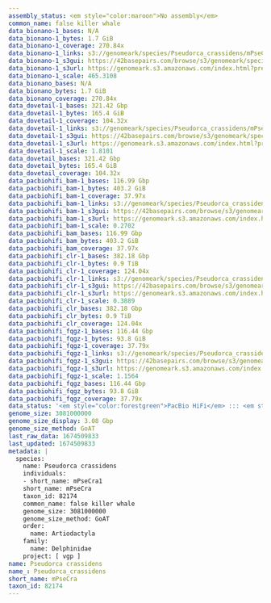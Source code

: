 ```yaml
---
assembly_status: <em style="color:maroon">No assembly</em>
common_name: false killer whale
data_bionano-1_bases: N/A
data_bionano-1_bytes: 1.7 GiB
data_bionano-1_coverage: 270.84x
data_bionano-1_links: s3://genomeark/species/Pseudorca_crassidens/mPseCra1/genomic_data/bionano/<br>
data_bionano-1_s3gui: https://42basepairs.com/browse/s3/genomeark/species/Pseudorca_crassidens/mPseCra1/genomic_data/bionano/
data_bionano-1_s3url: https://genomeark.s3.amazonaws.com/index.html?prefix=species/Pseudorca_crassidens/mPseCra1/genomic_data/bionano/
data_bionano-1_scale: 465.3108
data_bionano_bases: N/A
data_bionano_bytes: 1.7 GiB
data_bionano_coverage: 270.84x
data_dovetail-1_bases: 321.42 Gbp
data_dovetail-1_bytes: 165.4 GiB
data_dovetail-1_coverage: 104.32x
data_dovetail-1_links: s3://genomeark/species/Pseudorca_crassidens/mPseCra1/genomic_data/dovetail/<br>
data_dovetail-1_s3gui: https://42basepairs.com/browse/s3/genomeark/species/Pseudorca_crassidens/mPseCra1/genomic_data/dovetail/
data_dovetail-1_s3url: https://genomeark.s3.amazonaws.com/index.html?prefix=species/Pseudorca_crassidens/mPseCra1/genomic_data/dovetail/
data_dovetail-1_scale: 1.8101
data_dovetail_bases: 321.42 Gbp
data_dovetail_bytes: 165.4 GiB
data_dovetail_coverage: 104.32x
data_pacbiohifi_bam-1_bases: 116.99 Gbp
data_pacbiohifi_bam-1_bytes: 403.2 GiB
data_pacbiohifi_bam-1_coverage: 37.97x
data_pacbiohifi_bam-1_links: s3://genomeark/species/Pseudorca_crassidens/mPseCra1/genomic_data/pacbio_hifi/<br>
data_pacbiohifi_bam-1_s3gui: https://42basepairs.com/browse/s3/genomeark/species/Pseudorca_crassidens/mPseCra1/genomic_data/pacbio_hifi/
data_pacbiohifi_bam-1_s3url: https://genomeark.s3.amazonaws.com/index.html?prefix=species/Pseudorca_crassidens/mPseCra1/genomic_data/pacbio_hifi/
data_pacbiohifi_bam-1_scale: 0.2702
data_pacbiohifi_bam_bases: 116.99 Gbp
data_pacbiohifi_bam_bytes: 403.2 GiB
data_pacbiohifi_bam_coverage: 37.97x
data_pacbiohifi_clr-1_bases: 382.18 Gbp
data_pacbiohifi_clr-1_bytes: 0.9 TiB
data_pacbiohifi_clr-1_coverage: 124.04x
data_pacbiohifi_clr-1_links: s3://genomeark/species/Pseudorca_crassidens/mPseCra1/genomic_data/pacbio_hifi/<br>
data_pacbiohifi_clr-1_s3gui: https://42basepairs.com/browse/s3/genomeark/species/Pseudorca_crassidens/mPseCra1/genomic_data/pacbio_hifi/
data_pacbiohifi_clr-1_s3url: https://genomeark.s3.amazonaws.com/index.html?prefix=species/Pseudorca_crassidens/mPseCra1/genomic_data/pacbio_hifi/
data_pacbiohifi_clr-1_scale: 0.3889
data_pacbiohifi_clr_bases: 382.18 Gbp
data_pacbiohifi_clr_bytes: 0.9 TiB
data_pacbiohifi_clr_coverage: 124.04x
data_pacbiohifi_fqgz-1_bases: 116.44 Gbp
data_pacbiohifi_fqgz-1_bytes: 93.8 GiB
data_pacbiohifi_fqgz-1_coverage: 37.79x
data_pacbiohifi_fqgz-1_links: s3://genomeark/species/Pseudorca_crassidens/mPseCra1/genomic_data/pacbio_hifi/<br>
data_pacbiohifi_fqgz-1_s3gui: https://42basepairs.com/browse/s3/genomeark/species/Pseudorca_crassidens/mPseCra1/genomic_data/pacbio_hifi/
data_pacbiohifi_fqgz-1_s3url: https://genomeark.s3.amazonaws.com/index.html?prefix=species/Pseudorca_crassidens/mPseCra1/genomic_data/pacbio_hifi/
data_pacbiohifi_fqgz-1_scale: 1.1564
data_pacbiohifi_fqgz_bases: 116.44 Gbp
data_pacbiohifi_fqgz_bytes: 93.8 GiB
data_pacbiohifi_fqgz_coverage: 37.79x
data_status: '<em style="color:forestgreen">PacBio HiFi</em> ::: <em style="color:forestgreen">Dovetail</em>'
genome_size: 3081000000
genome_size_display: 3.08 Gbp
genome_size_method: GoAT
last_raw_data: 1674509833
last_updated: 1674509833
metadata: |
  species:
    name: Pseudorca crassidens
    individuals:
    - short_name: mPseCra1
    short_name: mPseCra
    taxon_id: 82174
    common_name: false killer whale
    genome_size: 3081000000
    genome_size_method: GoAT
    order:
      name: Artiodactyla
    family:
      name: Delphinidae
    project: [ vgp ]
name: Pseudorca crassidens
name_: Pseudorca_crassidens
short_name: mPseCra
taxon_id: 82174
---
```

